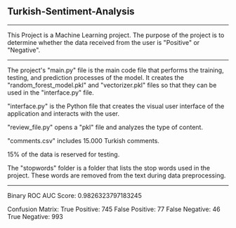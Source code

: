 ## Turkish-Sentiment-Analysis
---
This Project is a Machine Learning project. The purpose of the project is to determine whether the data received from the user is "Positive" or "Negative".

---
The project's "main.py" file is the main code file that performs the training, testing, and prediction processes of the model. It creates the "random_forest_model.pkl" and "vectorizer.pkl" files so that they can be used in the "interface.py" file.

"interface.py" is the Python file that creates the visual user interface of the application and interacts with the user.

"review_file.py" opens a "pkl" file and analyzes the type of content.

"comments.csv" includes 15.000 Turkish comments.

15% of the data is reserved for testing.

The "stopwords" folder is a folder that lists the stop words used in the project. These words are removed from the text during data preprocessing.

---
Binary ROC AUC Score: 0.9826323797183245

Confusion Matrix:
True Positive: 745
False Positive: 77
False Negative: 46
True Negative: 993
